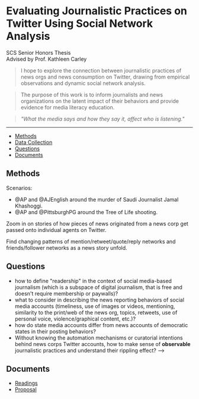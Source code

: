 # Evaluating Journalistic Practices on Twitter Using Social Network Analysis
SCS Senior Honors Thesis  
Advised by Prof. Kathleen Carley

> I hope to explore the connection between journalistic practices of news orgs and news consumption on Twitter, drawing from empirical observations and dynamic social network analysis.

> The purpose of this work is to inform journalists and news organizations on the latent impact of their behaviors and provide evidence for media literacy education.

> *"What the media says and how they say it, affect who is listening."*

---

- [Methods](#methods)
- [Data Collection](/datacollection)
- [Questions](#questions)
- [Documents](#documents)

## Methods

Scenarios:
- @AP and @AJEnglish around the murder of Saudi Journalist Jamal Khashoggi.
- @AP and @PittsburghPG around the Tree of Life shooting.

Zoom in on stories of how pieces of news originated from a news corp get passed onto individual agents on Twitter.

Find changing patterns of mention/retweet/quote/reply networks and friends/follower networks as a news story unfold.


## Questions
- how to define "readership" in the context of social media-based journalism (which is a subspace of digital journalism, that is free and doesn't require membership or paywalls)?
- what to consider in describing the news reporting behaviors of social media accounts (timeliness, use of images or videos, mentioning, similarity to the print/web of the news org, topics, retweets, use of personal voice, violence/graphical content, etc.)?
- how do state media accounts differ from news accounts of democratic states in their posting behaviors?
- Without knowing the automation mechanisms or curatorial intentions behind news corps Twitter accounts, how to make sense of **observable** journalistic practices and understand their rippling effect? --> 


## Documents
- [Readings](/literature)
- [Proposal](/Joyce%20Wang%20thesis%20proposal.pdf)

